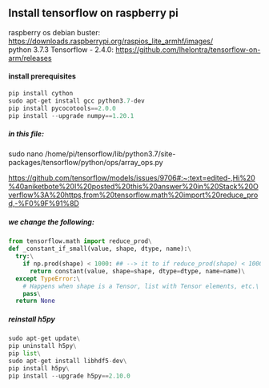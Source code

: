 ## Install tensorflow on raspberry pi

raspberry os debian buster: https://downloads.raspberrypi.org/raspios_lite_armhf/images/ \
python 3.7.3
Tensorflow - 2.4.0: https://github.com/lhelontra/tensorflow-on-arm/releases

#### install prerequisites
```python
pip install cython
sudo apt-get install gcc python3.7-dev
pip install pycocotools==2.0.0
pip install --upgrade numpy==1.20.1
```
##### in this file:
sudo nano /home/pi/tensorflow/lib/python3.7/site-packages/tensorflow/python/ops/array_ops.py

https://github.com/tensorflow/models/issues/9706#:~:text=edited-,Hi%20%40aniketbote%20I%20posted%20this%20answer%20in%20Stack%20Overflow%3A%20https,from%20tensorflow.math%20import%20reduce_prod,-%F0%9F%91%8D


##### we change the following:
```python
from tensorflow.math import reduce_prod\
def _constant_if_small(value, shape, dtype, name):\
  try:\
    if np.prod(shape) < 1000: ## --> it to if reduce_prod(shape) < 1000:\
      return constant(value, shape=shape, dtype=dtype, name=name)\
  except TypeError:\
    # Happens when shape is a Tensor, list with Tensor elements, etc.\
    pass\
  return None
```

##### reinstall h5py
```python
sudo apt-get update\
pip uninstall h5py\
pip list\
sudo apt-get install libhdf5-dev\
pip install h5py\
pip install --upgrade h5py==2.10.0
```
